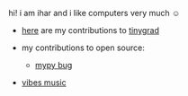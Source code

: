 hi! i am ihar and i like computers very much ☺️

- [here](https://github.com/tinygrad/tinygrad/commits/master/?author=iharabukhouski) are my contributions to [tinygrad](https://github.com/tinygrad/tinygrad)
- my contributions to open source:
  - [mypy bug](https://github.com/python/mypy/issues/19211)

- [vibes music](https://www.youtube.com/playlist?list=PLqCOV_7DYRLXCYnL7NCGWYa_m1SJYUncO)
